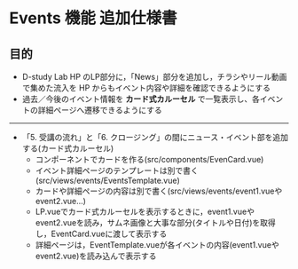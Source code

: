 # Events 機能 追加仕様書
## 目的
- D-study Lab HP のLP部分に，「News」部分を追加し，チラシやリール動画で集めた流入を HP からもイベント内容や詳細を確認できるようにする
- 過去／今後のイベント情報を **カード式カルーセル** で一覧表示し、各イベントの詳細ページへ遷移できるようにする

---

- 「5. 受講の流れ」と「6. クロージング」の間にニュース・イベント部を追加する(カード式カルーセル)
  - コンポーネントでカードを作る(src/components/EvenCard.vue)
  - イベント詳細ページのテンプレートは別で書く(src/views/events/EventsTemplate.vue)
  - カードや詳細ページの内容は別で書く(src/views/events/event1.vueやevent2.vue...)
  - LP.vueでカード式カルーセルを表示するときに，event1.vueやevent2.vueを読み，サムネ画像と大事な部分(タイトルや日付)を取得し，EventCard.vueに渡して表示する
  - 詳細ページは，EventTemplate.vueが各イベントの内容(event1.vueやevent2.vue)を読み込んで表示する
